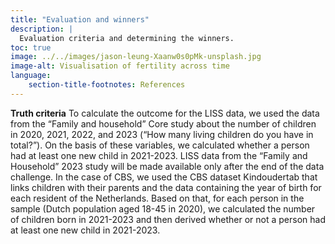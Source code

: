 ```yaml
---
title: "Evaluation and winners"
description: |
  Evaluation criteria and determining the winners.
toc: true
image: ../../images/jason-leung-Xaanw0s0pMk-unsplash.jpg
image-alt: Visualisation of fertility across time
language: 
    section-title-footnotes: References
---
```


__Truth criteria__
To calculate the outcome for the LISS data, we used the data from the “Family and household” Core study about the number of children in 2020, 2021, 2022, and 2023 (“How many living children do you have in total?”). On the basis of these variables, we calculated whether a person had at least one new child in 2021-2023. LISS data from the “Family and Household” 2023 study will be made available only after the end of the data challenge. 
In the case of CBS, we used the CBS dataset Kindoudertab that links children with their parents and the data containing the year of birth for each resident of the Netherlands. Based on that, for each person in the sample (Dutch population aged 18-45 in 2020), we calculated the number of children born in 2021-2023 and then derived whether or not a person had at least one new child in 2021-2023. 


